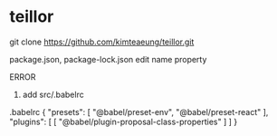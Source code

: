 # teillor

git clone https://github.com/kimteaeung/teillor.git

package.json, package-lock.json edit name property



ERROR

1. add src/.babelrc 
 
 .babelrc 
 {
    "presets": [
     "@babel/preset-env",
     "@babel/preset-react"
    ],
    "plugins": [
        [
            "@babel/plugin-proposal-class-properties"
        ]
    ]
}
